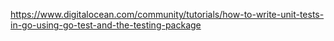 https://www.digitalocean.com/community/tutorials/how-to-write-unit-tests-in-go-using-go-test-and-the-testing-package
